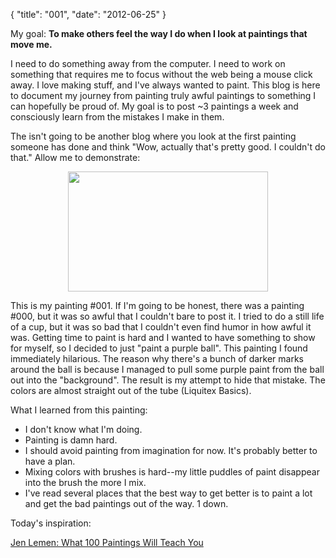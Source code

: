 {
    "title": "001",
    "date": "2012-06-25"
}

My goal:  **To make others feel the way I do when I look at paintings that move me.** 

I need to do something away from the computer.  I need to work on something that requires me to focus  without the web being a mouse click away.  I love making stuff, and I've always wanted to paint.  This blog is here to document my journey from painting truly awful paintings to something I can hopefully be proud of.   My goal is to post ~3 paintings a week and consciously learn from the mistakes I make in them. 

The isn't going to be another blog where you look at the first painting someone has done and think "Wow, actually that's pretty good.  I couldn't do that."   Allow me to demonstrate:

<center><a href="/images/IMAG0227.jpg"><img src="/images/IMAG0227.jpg" width="320" height="192" /></a></center>


This is my painting #001.  If I'm going to be honest, there was a painting #000, but it was so awful that I couldn't bare to post it.  I tried to do a still life of a cup, but it was so bad that I couldn't even find humor in how awful it was.   Getting time to paint is hard and I wanted to have something to show for myself, so I decided to just "paint a purple ball".   This painting I found immediately hilarious.  The reason why there's a bunch of darker marks around the ball is because I managed to pull some purple paint from the ball out into the "background".  The result is my attempt to hide that mistake.  The colors are almost straight out of the tube (Liquitex Basics).

What I learned from this painting:

- I don't know what I'm doing.
- Painting is damn hard.
- I should avoid painting from imagination for now.  It's probably better to have a plan.
- Mixing colors with brushes is hard--my little puddles of paint disappear into the brush the more I mix.
- I've read several places that the best way to get better is to paint a lot and get the bad paintings out of the way.  1 down.

Today's inspiration:

[Jen Lemen: What 100 Paintings Will Teach You](http://jenlemen.com/blog/?p=576)